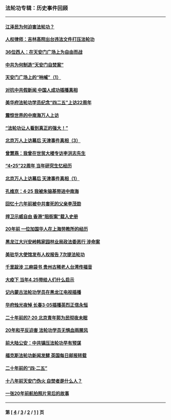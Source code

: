 ### 法轮功专辑：历史事件回顾
---
#### [江泽民为何迫害法轮功？](../../pages/nf5793/n13876324.md?06010430) 
#### [人权律师：吉林高院出台违法文件打压法轮功](../../pages/nf5793/n13825665.md?06010430) 
#### [36位西人：在天安门广场上为自由而战](../../pages/nf5793/n13390029.md?06010430) 
#### [中共为何制造“天安门自焚案”](../../pages/nf5793/n13183270.md?06010430) 
#### [天安门广场上的“呐喊”（1）](../../pages/nf5793/n13105277.md?06010430) 
#### [对抗中共假新闻 中国人成功插播真相](../../pages/nf5793/n12910618.md?06010430) 
#### [美华府法轮功学员纪念“四二五”上访22周年](../../pages/nf5793/n12904445.md?06010430) 
#### [震惊世界的中南海万人上访](../../pages/nf5793/n12903976.md?06010430) 
#### [“法轮功让人看到真正的强大！”](../../pages/nf5793/n12903195.md?06010430) 
#### [北京万人上访幕后 天津事件真相（3）](../../pages/nf5793/n12902807.md?06010430) 
#### [曾慧燕：我曾在世贸大楼专访李洪志先生](../../pages/nf5793/n12898729.md?06010430) 
#### [“4•25”22周年 当年研究生忆经历](../../pages/nf5793/n12894152.md?06010430) 
#### [北京万人上访幕后 天津事件真相（1）](../../pages/nf5793/n12885174.md?06010430) 
#### [孔维京：4·25 我被朱镕基带进中南海](../../pages/nf5793/n12864987.md?06010430) 
#### [回忆十六年前被中共害死的父亲李茂勋](../../pages/nf5793/n12880270.md?06010430) 
#### [捍卫示威自由 香港“阻街案”载入史册](../../pages/nf5793/n12811245.md?06010430) 
#### [20年前 一位加国华人在上海劳教所的经历](../../pages/nf5793/n12707932.md?06010430) 
#### [黑龙江大兴安岭韩家园林业局政法委恶行 涉命案](../../pages/nf5793/n12622815.md?06010430) 
#### [美驻华大使馆发布人权报告 7次提法轮功](../../pages/nf5793/n12520541.md?06010430) 
#### [千里跋涉 三麻袋书 贵州古稀老人台湾传福音](../../pages/nf5793/n12198750.md?06010430) 
#### [大疫下 当年4.25带给人们什么启示](../../pages/nf5793/n12058565.md?06010430) 
#### [记内蒙古法轮功学员在黑龙江电视插播](../../pages/nf5793/n11699194.md?06010430) 
#### [华府烛光夜悼 长春3·05插播英烈正信永恒](../../pages/nf5793/n11397432.md?06010430) 
#### [二十年前的7·20 北京青年郭为民彻夜未眠](../../pages/nf5793/n11354195.md?06010430) 
#### [20年和平反迫害 法轮功学员无惧血雨腥风](../../pages/nf5793/n11348279.md?06010430) 
#### [前大陆公安：中共镇压法轮功早有预谋](../../pages/nf5793/n11352168.md?06010430) 
#### [福克斯法轮功新闻发酵  英国每日邮报转载](../../pages/nf5793/n11285952.md?06010430) 
#### [二十年前的“四·二五”](../../pages/nf5793/n11207639.md?06010430) 
#### [十八年前天安门伪火 自焚者是什么人？](../../pages/nf5793/n10996556.md?06010430) 
#### [一张20年前航拍照片背后的故事](../../pages/nf5793/n10693797.md?06010430) 

---
#### 第 [ [4](./4.md?06010430) / [3](./3.md?06010430) / [2](./2.md?06010430) / [1](./1.md?06010430) ] 页
